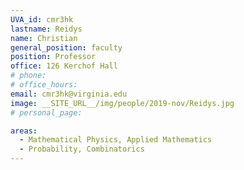 ```yaml
---
UVA_id: cmr3hk
lastname: Reidys
name: Christian
general_position: faculty
position: Professor
office: 126 Kerchof Hall
# phone: 
# office_hours: 
email: cmr3hk@virginia.edu
image: __SITE_URL__/img/people/2019-nov/Reidys.jpg
# personal_page: 

areas:
  - Mathematical Physics, Applied Mathematics
  - Probability, Combinatorics
---
```

